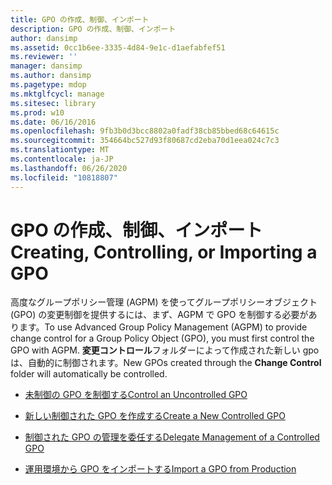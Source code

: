 ```yaml
---
title: GPO の作成、制御、インポート
description: GPO の作成、制御、インポート
author: dansimp
ms.assetid: 0cc1b6ee-3335-4d84-9e1c-d1aefabfef51
ms.reviewer: ''
manager: dansimp
ms.author: dansimp
ms.pagetype: mdop
ms.mktglfcycl: manage
ms.sitesec: library
ms.prod: w10
ms.date: 06/16/2016
ms.openlocfilehash: 9fb3b0d3bcc8802a0fadf38cb85bbed68c64615c
ms.sourcegitcommit: 354664bc527d93f80687cd2eba70d1eea024c7c3
ms.translationtype: MT
ms.contentlocale: ja-JP
ms.lasthandoff: 06/26/2020
ms.locfileid: "10818807"
---
```

# <span data-ttu-id="6fc7b-103">GPO の作成、制御、インポート</span><span class="sxs-lookup"><span data-stu-id="6fc7b-103">Creating, Controlling, or Importing a GPO</span></span>


<span data-ttu-id="6fc7b-104">高度なグループポリシー管理 (AGPM) を使ってグループポリシーオブジェクト (GPO) の変更制御を提供するには、まず、AGPM で GPO を制御する必要があります。</span><span class="sxs-lookup"><span data-stu-id="6fc7b-104">To use Advanced Group Policy Management (AGPM) to provide change control for a Group Policy Object (GPO), you must first control the GPO with AGPM.</span></span> <span data-ttu-id="6fc7b-105">**変更コントロール**フォルダーによって作成された新しい gpo は、自動的に制御されます。</span><span class="sxs-lookup"><span data-stu-id="6fc7b-105">New GPOs created through the **Change Control** folder will automatically be controlled.</span></span>

-   [<span data-ttu-id="6fc7b-106">未制御の GPO を制御する</span><span class="sxs-lookup"><span data-stu-id="6fc7b-106">Control an Uncontrolled GPO</span></span>](control-an-uncontrolled-gpo-agpm30ops.md)

-   [<span data-ttu-id="6fc7b-107">新しい制御された GPO を作成する</span><span class="sxs-lookup"><span data-stu-id="6fc7b-107">Create a New Controlled GPO</span></span>](create-a-new-controlled-gpo-agpm30ops.md)

-   [<span data-ttu-id="6fc7b-108">制御された GPO の管理を委任する</span><span class="sxs-lookup"><span data-stu-id="6fc7b-108">Delegate Management of a Controlled GPO</span></span>](delegate-management-of-a-controlled-gpo-agpm30ops.md)

-   [<span data-ttu-id="6fc7b-109">運用環境から GPO をインポートする</span><span class="sxs-lookup"><span data-stu-id="6fc7b-109">Import a GPO from Production</span></span>](import-a-gpo-from-production-editor-agpm30ops.md)

 

 





